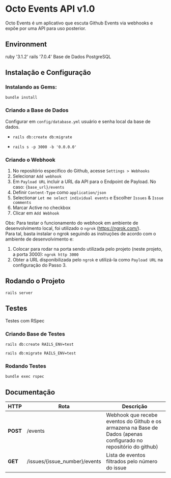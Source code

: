 # Octo Events API v1.0

Octo Events é um aplicativo que escuta Github Events via webhooks e expõe por uma API para uso posterior.

## Environment

ruby '3.1.2'
rails '7.0.4'
Base de Dados PostgreSQL

## Instalação e Configuração

### Instalando as Gems:  

```
bundle install
```

### Criando a Base de Dados

Configurar em `config/database.yml` usuário e senha local da base de dados.

- `rails db:create db:migrate`

- `rails s -p 3000 -b '0.0.0.0'`

### Criando o Webhook

1) No repositório especifico do Github, acesse `Settings > Webhooks`  
2) Selecionar `Add webhook`  
3) Em `Payload URL` incluir a URL da API para o Endpoint de Payload. No caso: `{base_url}/events`  
4) Definir `Content-Type` como `application/json`  
5) Selectionar `Let me select individual events` e Escolher `Issues` & `Issue comments`  
6) Marcar Active no checkbox  
7) Clicar em `Add Webhook`  

Obs: Para testar o funcionamento do webhook em ambiente de desenvolvimento local, foi utilizado o `ngrok` (https://ngrok.com/).  
Para tal, basta instalar o ngrok seguindo as instruções de acordo com o ambiente de desenvolvimento e:  
1) Colocar para rodar na porta sendo utilizada pelo projeto (neste projeto, a porta 3000): `ngrok http 3000`
2) Obter a URL disponibilizada pelo `ngrok` e utilizá-la como `Payload URL` na configuração do Passo 3.

## Rodando o Projeto

```
rails server
```

## Testes

Testes com RSpec

### Criando Base de Testes

```
rails db:create RAILS_ENV=test
```
```
rails db:migrate RAILS_ENV=test
```

### Rodando Testes

```
bundle exec rspec
```

## Documentação

| HTTP | Rota | Descrição |
| ----------- | ---- | --------- |
| **POST** | /events | Webhook que recebe eventos do Github e os armazena na Base de Dados (apenas configurado no repositório do github) |
| **GET** | /issues/{issue_number}/events | Lista de eventos filtrados pelo número do issue |

